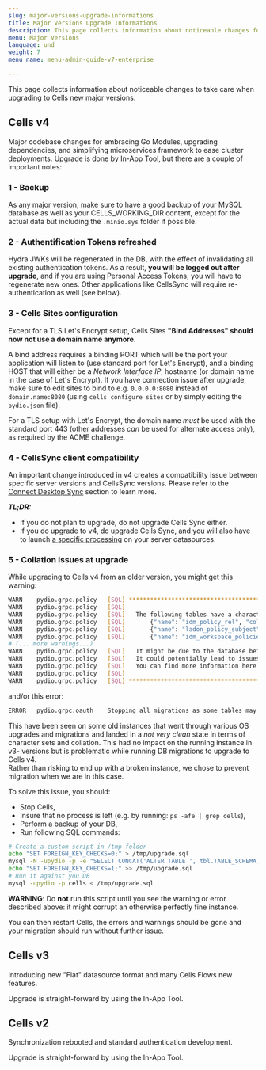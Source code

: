 ```yaml
---
slug: major-versions-upgrade-informations
title: Major Versions Upgrade Informations
description: This page collects information about noticeable changes for major upgrades.
menu: Major Versions
language: und
weight: 7
menu_name: menu-admin-guide-v7-enterprise

---
```

This page collects information about noticeable changes to take care when upgrading to Cells new major versions.

## Cells v4

Major codebase changes for embracing Go Modules, upgrading dependencies, and simplifying microservices framework to ease cluster deployments.  Upgrade is done by In-App Tool, but there are a couple of important notes:

### 1 - Backup
As any major version, make sure to have a good backup of your MySQL database as well as your CELLS_WORKING_DIR content, except for the actual data but including the `.minio.sys` folder if possible. 

### 2 - Authentification Tokens refreshed
Hydra JWKs will be regenerated in the DB, with the effect of invalidating all existing authentication tokens. As a result, **you will be logged out after upgrade**, and if you are using Personal Access Tokens, you will have to regenerate new ones. Other applications like CellsSync will require re-authentication as well (see below).  
 
### 3 - Cells Sites configuration

Except for a TLS Let's Encrypt setup, Cells Sites **"Bind Addresses" should now not use a domain name anymore**. 

A bind address requires a binding PORT which will be the port your application will listen to (use standard port for Let's Encrypt), and a binding HOST that will either be a _Network Interface IP_, hostname (or domain name in the case of Let's Encrypt). If you have connection issue after upgrade, make sure to edit sites to bind to e.g. `0.0.0.0:8080` instead of `domain.name:8080` (using `cells configure sites` or by simply editing the `pydio.json` file). 

For a TLS setup with Let's Encrypt, the domain name *must* be used with the standard port 443 (other addresses *can* be used for alternate access only), as required by the ACME challenge.

### 4 - CellsSync client compatibility

An important change introduced in v4 creates a compatibility issue between specific server versions and CellsSync versions. Please refer to the [Connect Desktop Sync](https://docs.pydio.com/cells-v4/admin-guide/quick-start/connect-desktop-sync/connect-desktop-sync) section to learn more. 

_**TL;DR:**_ 

 - If you do not plan to upgrade, do not upgrade Cells Sync either. 
 - If you do upgrade to v4, do upgrade Cells Sync, and you will also have to launch [a specific processing](../../developer-guide/cells-admin-datasource-rehash) on your server datasources.

### 5 - Collation issues at upgrade

While upgrading to Cells v4 from an older version, you might get this warning:

```sh
WARN	pydio.grpc.policy	[SQL] *****************************************************************************
WARN	pydio.grpc.policy	[SQL] 
WARN	pydio.grpc.policy	[SQL]   The following tables have a character set that does not match the default character set for the database...
WARN	pydio.grpc.policy	[SQL]   	{"name": "idm_policy_rel", "collation": "latin1_swedish_ci"}
WARN	pydio.grpc.policy	[SQL]   	{"name": "ladon_policy_subject", "collation": "latin1_swedish_ci"}
WARN	pydio.grpc.policy	[SQL]   	{"name": "idm_workspace_policies", "collation": "latin1_swedish_ci"}
# (... more warnings...)  
WARN	pydio.grpc.policy	[SQL]   It might be due to the database being migrated from another system or the default database having been updated.
WARN	pydio.grpc.policy	[SQL]   It could potentially lead to issues during upgrades so we you should pre-emptively fix the tables collations.
WARN	pydio.grpc.policy	[SQL]   You can find more information here : https://pydio.com/kb/...
WARN	pydio.grpc.policy	[SQL] 
WARN	pydio.grpc.policy	[SQL] *******************************************************************************
```

and/or this error:

```sh
ERROR	pydio.grpc.oauth	Stopping all migrations as some tables may have collations differing from the database defaults. This may break migrations and foreign keys.
```

This have been seen on some old instances that went through various OS upgrades and migrations and landed in a _not very clean_ state in terms of character sets and collation. This had no impact on the running instance in v3- versions but is problematic while running DB migrations to upgrade to Cells v4.  
Rather than risking to end up with a broken instance, we chose to prevent migration when we are in this case.

To solve this issue, you should:

  - Stop Cells,
  - Insure that no process is left (e.g. by running: `ps -afe | grep cells`),
  - Perform a backup of your DB,
  - Run following SQL commands:

```sh
# Create a custom script in /tmp folder
echo "SET FOREIGN_KEY_CHECKS=0;" > /tmp/upgrade.sql
mysql -N -upydio -p -e "SELECT CONCAT('ALTER TABLE ', tbl.TABLE_SCHEMA, '.', tbl.TABLE_NAME, ' CONVERT TO CHARACTER SET utf8mb4;') FROM INFORMATION_SCHEMA.TABLES tbl WHERE TABLE_SCHEMA='cells' AND TABLE_TYPE='BASE TABLE' AND TABLE_COLLATION NOT LIKE 'ascii%' AND TABLE_NAME NOT LIKE 'hydra_%';" >> /tmp/upgrade.sql
echo "SET FOREIGN_KEY_CHECKS=1;" >> /tmp/upgrade.sql
# Run it against you DB
mysql -upydio -p cells < /tmp/upgrade.sql
```

**WARNING**: Do **not** run this script until you see the warning or error described above: it might corrupt an otherwise perfectly fine instance. 

You can then restart Cells, the errors and warnings should be gone and your migration should run without further issue. 

## Cells v3

Introducing new "Flat" datasource format and many Cells Flows new features.

Upgrade is straight-forward by using the In-App Tool.

## Cells v2

Synchronization rebooted and standard authentication development.

Upgrade is straight-forward by using the In-App Tool.
